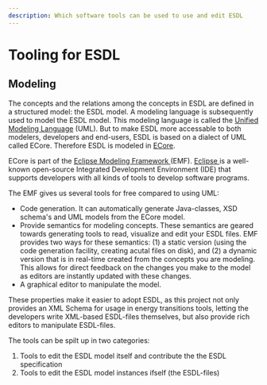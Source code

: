 ```yaml
---
description: Which software tools can be used to use and edit ESDL
---
```


# Tooling for ESDL

## Modeling

The concepts and the relations among the concepts in ESDL are defined in a structured model: the ESDL model. A modeling language is subsequently used to model the ESDL model. This modeling language is called the [Unified Modeling Language](https://en.wikipedia.org/wiki/Unified_Modeling_Language) \(UML\). But to make ESDL more accessable to both modelers, developers and end-users, ESDL is based on a dialect of UML called ECore. Therefore ESDL is modeled in [ECore](https://en.wikipedia.org/wiki/Eclipse_Modeling_Framework#Ecore).

ECore is part of the [Eclipse Modeling Framework ](https://www.eclipse.org/modeling/emf/)\(EMF\). [Eclipse ](https://www.eclipse.org/)is a well-known open-source Integrated Development Environment \(IDE\) that supports developers with all kinds of tools to develop software programs.

The EMF gives us several tools for free compared to using UML:

* Code generation. It can automatically generate Java-classes, XSD schema's and UML models from the ECore model.
* Provide semantics for modeling concepts. These semantics are geared towards generating tools to read, visualize and edit your ESDL files. EMF provides two ways for these semantics: \(1\) a static version \(using the code generation facility, creating acutal files on disk\), and \(2\) a dynamic version that is in real-time created from the concepts you are modeling. This allows for direct feedback on the changes you make to the model as editors are instantly updated with these changes.
* A graphical editor to manipulate the model.

These properties make it easier to adopt ESDL, as this project not only provides an XML Schema for usage in energy transitions tools, letting the developers write XML-based ESDL-files themselves, but  also provide rich editors to manipulate ESDL-files.

The tools can be spilt up in two categories:

1. Tools to edit the ESDL model itself and contribute the the ESDL specification
2. Tools to edit the ESDL model instances ifself \(the ESDL-files\)





## 

## 

